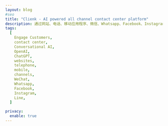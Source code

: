 ```yaml
---
layout: blog
#seo
title: "Clienk - AI powered all channel contact center platform"
description: 通过网站、电话、移动应用程序、微信、Whatsapp、Facebook、Instagram、Lazada、Shopee 和许多其他流行的消息传递应用程序等社交媒体渠道吸引客户。
tags:
  [
    Engage Customers,
    contact center,
    Conversational AI,
    OpenAI,
    ChatGPT,
    websites,
    telephone,
    mobile,
    channels,
    WeChat,
    Whatsapp,
    Facebook,
    Instagram,
    Line,
  ]

privacy:
  enable: true
---
```

